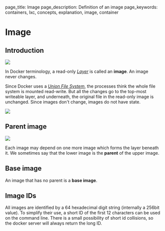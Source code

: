 page_title: Image
page_description: Definition of an image
page_keywords: containers, lxc, concepts, explanation, image, container

# Image

## Introduction

![](/terms/images/docker-filesystems-debian.png)

In Docker terminology, a read-only [*Layer*](/terms/layer/#layer) is
called an **image**. An image never changes.

Since Docker uses a [*Union File System*](/terms/layer/#union-file-system), the
processes think the whole file system is mounted read-write. But all the
changes go to the top-most writeable layer, and underneath, the original
file in the read-only image is unchanged. Since images don't change,
images do not have state.

![](/terms/images/docker-filesystems-debianrw.png)

## Parent image

![](/terms/images/docker-filesystems-multilayer.png)

Each image may depend on one more image which forms the layer beneath
it. We sometimes say that the lower image is the **parent** of the upper
image.

## Base image

An image that has no parent is a **base image**.

## Image IDs

All images are identified by a 64 hexadecimal digit string (internally a
256bit value). To simplify their use, a short ID of the first 12
characters can be used on the command line. There is a small possibility
of short id collisions, so the docker server will always return the long
ID.

